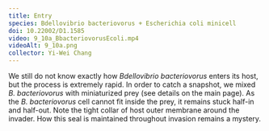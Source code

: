 ```yaml
---
title: Entry
species: Bdellovibrio bacteriovorus + Escherichia coli minicell 
doi: 10.22002/D1.1585
video: 9_10a_BbacteriovorusEcoli.mp4
videoAlt: 9_10a.png
collector: Yi-Wei Chang
---
```


We still do not know exactly how *Bdellovibrio bacteriovorus* enters its host, but the process is extremely rapid. In order to catch a snapshot, we mixed *B. bacteriovorus* with miniaturized prey (see details on the main page). As the *B. bacteriovorus* cell cannot fit inside the prey, it remains stuck half-in and half-out. Note the tight collar of host outer membrane around the invader. How this seal is maintained throughout invasion remains a mystery.

